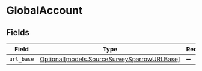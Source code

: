 # GlobalAccount


## Fields

| Field                                                                                  | Type                                                                                   | Required                                                                               | Description                                                                            |
| -------------------------------------------------------------------------------------- | -------------------------------------------------------------------------------------- | -------------------------------------------------------------------------------------- | -------------------------------------------------------------------------------------- |
| `url_base`                                                                             | [Optional[models.SourceSurveySparrowURLBase]](../models/sourcesurveysparrowurlbase.md) | :heavy_minus_sign:                                                                     | N/A                                                                                    |
